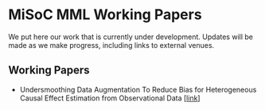 # MiSoC MML Working Papers

We put here our work that is currently under development. Updates will be made as we make progress, including links to external venues.

## Working Papers
- Undersmoothing Data Augmentation To Reduce Bias for Heterogeneous Causal Effect Estimation from Observational Data [[link](Undersmoothing_Data_Augmentation.pdf)]

